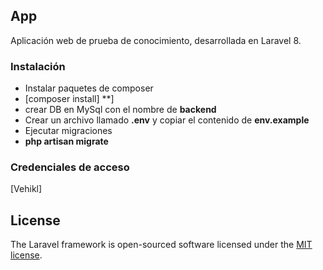 
## App

Aplicación web de prueba de conocimiento, desarrollada en Laravel 8. 


### Instalación

- Instalar paquetes de composer
- [composer install] **]
- crear DB en MySql con el nombre de **backend**
- Crear un archivo llamado **.env** y copiar el contenido de **env.example**
- Ejecutar migraciones 
- **php artisan migrate**

### Credenciales de acceso

[Vehikl]

## License

The Laravel framework is open-sourced software licensed under the [MIT license](https://opensource.org/licenses/MIT).
